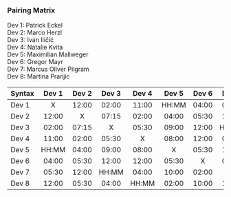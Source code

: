 ### Pairing Matrix
Dev 1: Patrick Eckel <br/>
Dev 2: Marco Herzl <br/>
Dev 3: Ivan Iličić <br/>
Dev 4: Natalie Kvita <br/>
Dev 5: Maximilian Mallweger <br/>
Dev 6: Gregor Mayr <br/>
Dev 7: Marcus Oliver Pilgram <br/>
Dev 8: Martina Pranjic <br/>

| Syntax      | Dev 1   	| Dev 2   	  | Dev 3   	| Dev 4   	  | Dev 5   	| Dev 6   	  | Dev 7   	| Dev 8   	  |
| :---        |    :----:   |    :----:   |    :----:   |    :----:   |    :----:   |    :----:   |    :----:   |    :----:   |
| Dev 1       | X           | 12:00       | 02:00       | 11:00       | HH:MM       | 04:00       | 05:30       | 12:00       |
| Dev 2       | 12:00       | X           | 07:15       | 02:00       | 04:00       | 05:30       | 12:00       | 05:30       |
| Dev 3       | 02:00       | 07:15       | X           | 05:30       | 09:00       | 12:00       | HH:MM       | 04:00       |
| Dev 4       | 11:00       | 02:00       | 05:30       | X           | 08:00       | 12:00       | 04:00       | HH:MM       |
| Dev 5       | HH:MM       | 04:00       | 09:00       | 08:00       | X           | 05:30       | 10:00       | 02:00       |
| Dev 6       | 04:00       | 05:30       | 12:00       | 12:00       | 05:30       | X           | 02:00       | 10:00       |
| Dev 7       | 05:30       | 12:00       | HH:MM       | 04:00       | 10:00       | 02:00       | X           | 11:15       |
| Dev 8       | 12:00       | 05:30       | 04:00       | HH:MM       | 02:00       | 10:00       | 11:15       | X           |
